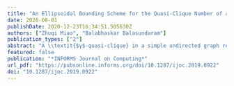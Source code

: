 ```yaml
---
title: "An Ellipsoidal Bounding Scheme for the Quasi-Clique Number of a Graph"
date: 2020-08-01
publishDate: 2020-12-23T16:34:51.505630Z
authors: ["Zhuqi Miao", "Balabhaskar Balasundaram"]
publication_types: ["2"]
abstract: "A \\textit{$γ$-quasi-clique} in a simple undirected graph refers to a subset of vertices that induces a subgraph with edge density at least $γ \\in [0,1]$. When $γ=1$, this definition corresponds to a classical clique. When $γ<1$, it relaxes the requirement of all possible edges by the clique  definition. Quasi-clique detection has been used in graph-based data mining to  find dense clusters, especially in large-scale error-prone data sets in which the clique model can be overly restrictive. The \\textit{maximum $γ$-quasi-clique problem},  seeking a $γ$-quasi-clique of maximum cardinality in the given graph, can be formulated as an optimization problem with a linear objective function and a single quadratic constraint in binary variables. This article investigates the Lagrangian dual of this formulation, and develops an upper-bounding technique using the geometry of ellipsoids to bound the Lagrangian dual. The tightness of the upper-bound is compared to those obtained from multiple mixed-integer programming formulations of the problem via experiments on  benchmark instances."
featured: false
publication: "*INFORMS Journal on Computing*"
url_pdf: "https://pubsonline.informs.org/doi/10.1287/ijoc.2019.0922"
doi: "10.1287/ijoc.2019.0922"
---
```

